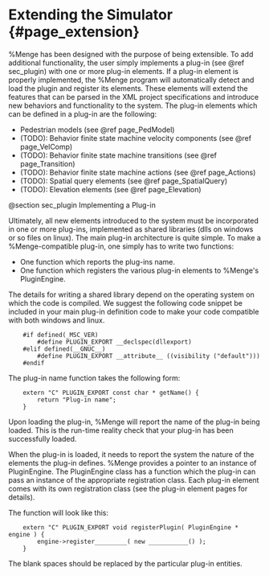 Extending the Simulator                {#page_extension}
======================

%Menge has been designed with the purpose of being extensible.  To add additional functionality, the user simply implements a plug-in (see @ref sec_plugin) with one or more plug-in elements.  If a plug-in element is properly implemented, the %Menge program will automatically detect and load the plugin and register its elements.  These elements will extend the features that can be parsed in the XML project specifications and introduce new behaviors and functionality to the system.  The plug-in elements which can be defined in a plug-in are the following:

- Pedestrian models (see @ref page_PedModel)
- (TODO): Behavior finite state machine velocity components (see @ref page_VelComp)
- (TODO): Behavior finite state machine transitions (see @ref page_Transition)
- (TODO): Behavior finite state machine actions (see @ref page_Actions)
- (TODO): Spatial query elements (see @ref page_SpatialQuery)
- (TODO): Elevation elements (see @ref page_Elevation)

@section sec_plugin Implementing a Plug-in

Ultimately, all new elements introduced to the system must be incorporated in one or more plug-ins, implemented as shared libraries (dlls on windows or so files on linux).  The main plug-in architecture is quite simple.  To make a %Menge-compatible plug-in, one simply has to write two functions:

- One function which reports the plug-ins name.
- One function which registers the various plug-in elements to %Menge's PluginEngine.
	
The details for writing a shared library depend on the operating system on which the code is compiled.  We suggest the following code snippet be included in your main plug-in definition code to make your code compatible with both windows and linux.

		#if defined(_MSC_VER)
			#define PLUGIN_EXPORT __declspec(dllexport)
		#elif defined(__GNUC__)
			#define PLUGIN_EXPORT __attribute__ ((visibility ("default")))
		#endif

The plug-in name function takes the following form:

		extern "C" PLUGIN_EXPORT const char * getName() {
			return "Plug-in name";
		}
		
Upon loading the plug-in, %Menge will report the name of the plug-in being loaded.  This is the run-time reality check that your plug-in has been successfully loaded.

When the plug-in is loaded, it needs to report the system the nature of the elements the plug-in defines.  %Menge provides a pointer to an instance of PluginEngine.  The PluginEngine class has a function which the plug-in can pass an instance of the appropriate registration class.  Each plug-in element comes with its own registration class (see the plug-in element pages for details).

The function will look like this:

		extern "C" PLUGIN_EXPORT void registerPlugin( PluginEngine * engine ) {
			engine->register_________( new ___________() );
		}

The blank spaces should be replaced by the particular plug-in entities.

